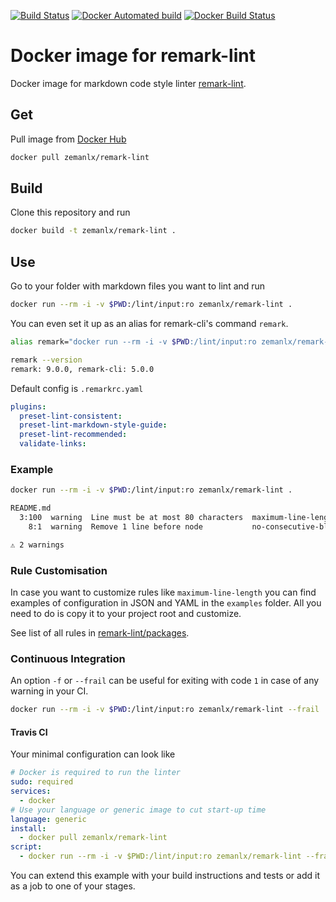 [![Build Status](https://travis-ci.org/zemanlx/remark-lint.svg?branch=master)](https://travis-ci.org/zemanlx/remark-lint) [![Docker Automated build](https://img.shields.io/docker/automated/zemanlx/remark-lint.svg)](https://hub.docker.com/r/zemanlx/remark-lint/) [![Docker Build Status](https://img.shields.io/docker/build/zemanlx/remark-lint.svg)](https://hub.docker.com/r/zemanlx/remark-lint/)

# Docker image for remark-lint

Docker image for markdown code style linter [remark-lint](https://github.com/remarkjs/remark-lint).

## Get

Pull image from [Docker Hub](https://hub.docker.com/r/zemanlx/remark-lint/)

```bash
docker pull zemanlx/remark-lint
```

## Build

Clone this repository and run

```bash
docker build -t zemanlx/remark-lint .
```

## Use

Go to your folder with markdown files you want to lint and run

```bash
docker run --rm -i -v $PWD:/lint/input:ro zemanlx/remark-lint .
```

You can even set it up as an alias for remark-cli's command `remark`.

```bash
alias remark="docker run --rm -i -v $PWD:/lint/input:ro zemanlx/remark-lint"

remark --version
remark: 9.0.0, remark-cli: 5.0.0
```

Default config is `.remarkrc.yaml`

```yaml
plugins:
  preset-lint-consistent:
  preset-lint-markdown-style-guide:
  preset-lint-recommended:
  validate-links:
```

### Example

```bash
docker run --rm -i -v $PWD:/lint/input:ro zemanlx/remark-lint .

README.md
  3:100  warning  Line must be at most 80 characters  maximum-line-length         remark-lint
    8:1  warning  Remove 1 line before node           no-consecutive-blank-lines  remark-lint

⚠ 2 warnings
```

### Rule Customisation

In case you want to customize rules like `maximum-line-length` you can find
examples of configuration in JSON and YAML in the `examples` folder. All you
need to do is copy it to your project root and customize.

See list of all rules in [remark-lint/packages](https://github.com/remarkjs/remark-lint/tree/master/packages).

### Continuous Integration

An option `-f` or `--frail` can be useful for exiting with code `1` in case of
any warning in your CI.

```bash
docker run --rm -i -v $PWD:/lint/input:ro zemanlx/remark-lint --frail .
```

#### Travis CI

Your minimal configuration can look like

```yaml
# Docker is required to run the linter
sudo: required
services:
  - docker
# Use your language or generic image to cut start-up time
language: generic
install:
  - docker pull zemanlx/remark-lint
script:
  - docker run --rm -i -v $PWD:/lint/input:ro zemanlx/remark-lint --frail .
```

You can extend this example with your build instructions and tests or add it
as a job to one of your stages.
